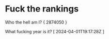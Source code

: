 # Fuck the rankings

Who the hell am I?
{ 2874050 }

What fucking year is it?
[ 2024-04-01T19:17:28Z ]

